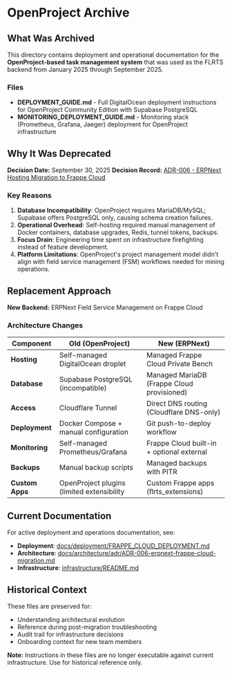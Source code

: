 # OpenProject Archive

## What Was Archived

This directory contains deployment and operational documentation for the
**OpenProject-based task management system** that was used as the FLRTS backend
from January 2025 through September 2025.

### Files

- **DEPLOYMENT_GUIDE.md** - Full DigitalOcean deployment instructions for
  OpenProject Community Edition with Supabase PostgreSQL
- **MONITORING_DEPLOYMENT_GUIDE.md** - Monitoring stack (Prometheus, Grafana,
  Jaeger) deployment for OpenProject infrastructure

## Why It Was Deprecated

**Decision Date:** September 30, 2025 **Decision Record:**
[ADR-006 - ERPNext Hosting Migration to Frappe Cloud](../../architecture/adr/ADR-006-erpnext-frappe-cloud-migration.md)

### Key Reasons

1. **Database Incompatibility**: OpenProject requires MariaDB/MySQL; Supabase
   offers PostgreSQL only, causing schema creation failures.
2. **Operational Overhead**: Self-hosting required manual management of Docker
   containers, database upgrades, Redis, tunnel tokens, backups.
3. **Focus Drain**: Engineering time spent on infrastructure firefighting
   instead of feature development.
4. **Platform Limitations**: OpenProject's project management model didn't align
   with field service management (FSM) workflows needed for mining operations.

## Replacement Approach

**New Backend:** ERPNext Field Service Management on Frappe Cloud

### Architecture Changes

| Component       | Old (OpenProject)                          | New (ERPNext)                              |
| --------------- | ------------------------------------------ | ------------------------------------------ |
| **Hosting**     | Self-managed DigitalOcean droplet          | Managed Frappe Cloud Private Bench         |
| **Database**    | Supabase PostgreSQL (incompatible)         | Managed MariaDB (Frappe Cloud provisioned) |
| **Access**      | Cloudflare Tunnel                          | Direct DNS routing (Cloudflare DNS-only)   |
| **Deployment**  | Docker Compose + manual configuration      | Git push-to-deploy workflow                |
| **Monitoring**  | Self-managed Prometheus/Grafana            | Frappe Cloud built-in + optional external  |
| **Backups**     | Manual backup scripts                      | Managed backups with PITR                  |
| **Custom Apps** | OpenProject plugins (limited extensibility | Custom Frappe apps (flrts_extensions)      |

## Current Documentation

For active deployment and operations documentation, see:

- **Deployment**:
  [docs/deployment/FRAPPE_CLOUD_DEPLOYMENT.md](../../deployment/FRAPPE_CLOUD_DEPLOYMENT.md)
- **Architecture**:
  [docs/architecture/adr/ADR-006-erpnext-frappe-cloud-migration.md](../../architecture/adr/ADR-006-erpnext-frappe-cloud-migration.md)
- **Infrastructure**:
  [infrastructure/README.md](../../../infrastructure/README.md)

## Historical Context

These files are preserved for:

- Understanding architectural evolution
- Reference during post-migration troubleshooting
- Audit trail for infrastructure decisions
- Onboarding context for new team members

**Note:** Instructions in these files are no longer executable against current
infrastructure. Use for historical reference only.
